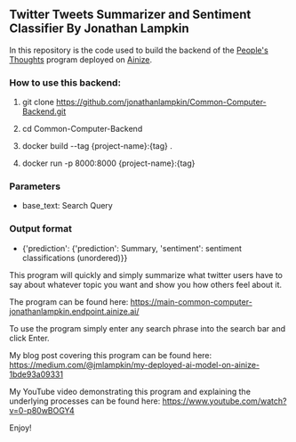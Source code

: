 <h2>Twitter Tweets Summarizer and Sentiment Classifier By Jonathan Lampkin</h2>

In this repository is the code used to build the backend of the [People's Thoughts](https://main-common-computer-jonathanlampkin.endpoint.ainize.ai/) program deployed on [Ainize](https://ainize.ai/).

<h3>How to use this backend:</h3>

1. git clone https://github.com/jonathanlampkin/Common-Computer-Backend.git

2. cd Common-Computer-Backend

3. docker build --tag {project-name}:{tag} . 

4. docker run -p 8000:8000 {project-name}:{tag} 

<h3>Parameters</h3>

- base_text: Search Query

<h3>Output format</h3>

- {'prediction': {'prediction': Summary, 'sentiment': sentiment classifications (unordered)}}

This program will quickly and simply summarize what twitter users have to say about whatever topic you want and show you how others feel about it.

The program can be found here: https://main-common-computer-jonathanlampkin.endpoint.ainize.ai/

To use the program simply enter any search phrase into the search bar and click Enter.

My blog post covering this program can be found here: https://medium.com/@jmlampkin/my-deployed-ai-model-on-ainize-1bde93a09331

My YouTube video demonstrating this program and explaining the underlying processes can be found here: https://www.youtube.com/watch?v=0-p80wBOGY4

Enjoy!
